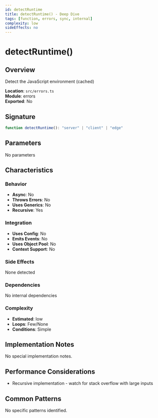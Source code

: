 ```yaml
---
id: detectRuntime
title: detectRuntime() - Deep Dive
tags: [function, errors, sync, internal]
complexity: low
sideEffects: no
---
```


# detectRuntime()

## Overview
Detect the JavaScript environment (cached)

**Location**: `src/errors.ts`  
**Module**: errors  
**Exported**: No  

## Signature
```typescript
function detectRuntime(): "server" | "client" | "edge"
```

## Parameters
No parameters

## Characteristics

### Behavior
- **Async**: No
- **Throws Errors**: No
- **Uses Generics**: No
- **Recursive**: Yes

### Integration
- **Uses Config**: No
- **Emits Events**: No
- **Uses Object Pool**: No
- **Context Support**: No

### Side Effects
None detected

### Dependencies
No internal dependencies

### Complexity
- **Estimated**: low
- **Loops**: Few/None
- **Conditions**: Simple



## Implementation Notes
No special implementation notes.

## Performance Considerations
- Recursive implementation - watch for stack overflow with large inputs

## Common Patterns
No specific patterns identified.

